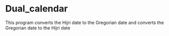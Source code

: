 # Dual_calendar
 This program converts the Hijri date to the Gregorian date and converts the Gregorian date to the Hijri date

